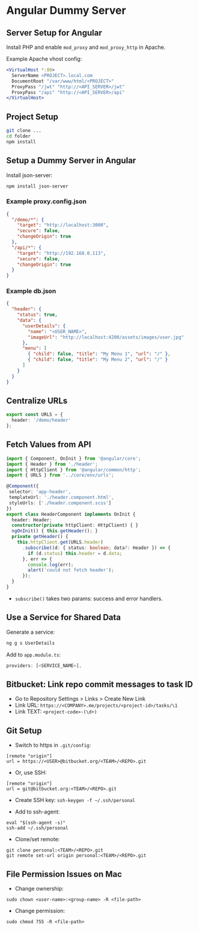 # Angular Dummy Server

## Server Setup for Angular

Install PHP and enable `mod_proxy` and `mod_proxy_http` in Apache.

Example Apache vhost config:
```apache
<VirtualHost *:80>
  ServerName <PROJECT>.local.com
  DocumentRoot "/var/www/html/<PROJECT>"
  ProxyPass "/jwt" "http://<API_SERVER>/jwt"
  ProxyPass "/api" "http://<API_SERVER>/api"
</VirtualHost>
```

## Project Setup
```sh
git clone ...
cd folder
npm install
```

## Setup a Dummy Server in Angular
Install json-server:
```sh
npm install json-server
```

### Example proxy.config.json
```json
{
  "/demo/*": {
    "target": "http://localhost:3000",
    "secure": false,
    "changeOrigin": true
  },
  "/api/*": {
    "target": "http://192.168.0.113",
    "secure": false,
    "changeOrigin": true
  }
}
```

### Example db.json
```json
{
  "header": {
    "status": true,
    "data": {
      "userDetails": {
        "name": "<USER_NAME>",
        "imageUrl": "http://localhost:4200/assets/images/user.jpg"
      },
      "menu": [
        { "child": false, "title": "My Menu 1", "url": "/" },
        { "child": false, "title": "My Menu 2", "url": "/" }
      ]
    }
  }
}
```

## Centralize URLs
```typescript
export const URLS = {
  header: '/demo/header'
};
```

## Fetch Values from API
```typescript
import { Component, OnInit } from '@angular/core';
import { Header } from './header';
import { HttpClient } from '@angular/common/http';
import { URLS } from '../core/env/urls';

@Component({
 selector: 'app-header',
 templateUrl: './header.component.html',
 styleUrls: ['./header.component.scss']
})
export class HeaderComponent implements OnInit {
  header: Header;
  constructor(private httpClient: HttpClient) { }
  ngOnInit() { this.getHeader(); }
  private getHeader() {
    this.httpClient.get(URLS.header)
      .subscribe((d: { status: boolean; data?: Header }) => {
        if (d.status) this.header = d.data;
      }, err => {
        console.log(err);
        alert('could not fetch header');
      });
  }
}
```

- `subscribe()` takes two params: success and error handlers.

## Use a Service for Shared Data
Generate a service:
```sh
ng g s UserDetails
```
Add to `app.module.ts`:
```typescript
providers: [<SERVICE_NAME>],
```

## Bitbucket: Link repo commit messages to task ID
- Go to Repository Settings > Links > Create New Link
- Link URL: `https://<COMPANY>.me/projects/<project-id>/tasks/\1`
- Link TEXT: `<project-code>-(\d+)`

## Git Setup

- Switch to https in `.git/config`:
```
[remote "origin"]
url = https://<USER>@bitbucket.org/<TEAM>/<REPO>.git
```

- Or, use SSH:
```
[remote "origin"]
url = git@bitbucket.org:<TEAM>/<REPO>.git
```

- Create SSH key: `ssh-keygen -f ~/.ssh/personal`

- Add to ssh-agent:
```
eval "$(ssh-agent -s)"
ssh-add ~/.ssh/personal
```

- Clone/set remote:
```
git clone personal:<TEAM>/<REPO>.git
git remote set-url origin personal:<TEAM>/<REPO>.git
```

## File Permission Issues on Mac

- Change ownership:
```
sudo chown <user-name>:<group-name> -R <file-path>
```
- Change permission:
```
sudo chmod 755 -R <file-path>
```
